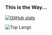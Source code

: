 ### This is the Way...

[![GitHub stats](https://github-readme-stats.vercel.app/api?username=theendofline&show_icons=true&theme=dracula)](https://github.com/theendofline/github-readme-stats)

![Top Langs](https://github-readme-stats.vercel.app/api/top-langs/?username=theendofline&layout=compact)
